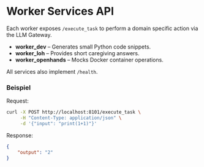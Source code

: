 # Worker Services API

Each worker exposes `/execute_task` to perform a domain specific action via the LLM Gateway.

- **worker_dev** – Generates small Python code snippets.
- **worker_loh** – Provides short caregiving answers.
- **worker_openhands** – Mocks Docker container operations.

All services also implement `/health`.


### Beispiel

Request:
```bash
curl -X POST http://localhost:8101/execute_task \
     -H "Content-Type: application/json" \
     -d '{"input": "print(1+1)"}'
```

Response:
```json
{
    "output": "2"
}
```
